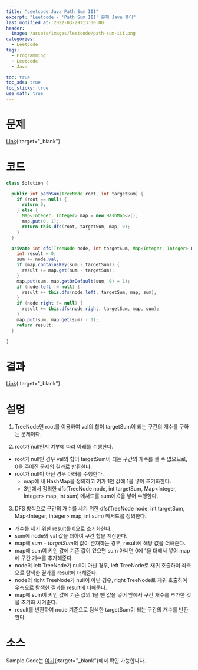 ```yaml
---
title: "Leetcode Java Path Sum III"
excerpt: "Leetcode - 'Path Sum III' 문제 Java 풀이"
last_modified_at: 2022-03-29T13:00:00
header:
  image: /assets/images/leetcode/path-sum-iii.png
categories:
  - Leetcode
tags:
  - Programming
  - Leetcode
  - Java

toc: true
toc_ads: true
toc_sticky: true
use_math: true
---
```

# 문제
[Link](https://leetcode.com/problems/path-sum-iii/){:target="_blank"}

# 코드
```java
class Solution {

  public int pathSum(TreeNode root, int targetSum) {
    if (root == null) {
      return 0;
    } else {
      Map<Integer, Integer> map = new HashMap<>();
      map.put(0, 1);
      return this.dfs(root, targetSum, map, 0);
    }
  }

  private int dfs(TreeNode node, int targetSum, Map<Integer, Integer> map, int sum) {
    int result = 0;
    sum += node.val;
    if (map.containsKey(sum - targetSum)) {
      result += map.get(sum - targetSum);
    }
    map.put(sum, map.getOrDefault(sum, 0) + 1);
    if (node.left != null) {
      result += this.dfs(node.left, targetSum, map, sum);
    }
    if (node.right != null) {
      result += this.dfs(node.right, targetSum, map, sum);
    }
    map.put(sum, map.get(sum) - 1);
    return result;
  }

}
```

# 결과
[Link](https://leetcode.com/submissions/detail/669405657/){:target="_blank"}

# 설명
1. TreeNode인 root를 이용하여 val의 합이 targetSum이 되는 구간의 개수를 구하는 문제이다.

2. root가 null인지 여부에 따라 아래를 수행한다.
- root가 null인 경우 val의 합이 targetSum이 되는 구간의 개수를 셀 수 없으므로, 0을 주어진 문제의 결과로 반환한다.
- root가 null이 아닌 경우 아래를 수행한다.
  - map에 새 HashMap을 정의하고 키가 1인 값에 1을 넣어 초기화한다.
  - 3번에서 정의한 dfs(TreeNode node, int targetSum, Map<Integer, Integer> map, int sum) 메서드를 sum에 0을 넣어 수행한다.

3. DFS 방식으로 구간의 개수를 세기 위한 dfs(TreeNode node, int targetSum, Map<Integer, Integer> map, int sum) 메서드를 정의한다.
- 개수를 세기 위한 result를 0으로 초기화한다.
- sum에 node의 val 값을 더하여 구간 합을 계산한다.
- map에 $sum - targetSum$의 값이 존재하는 경우, result에 해당 값을 더해준다.
- map에 sum이 키인 값에 기존 값이 있으면 sum 아니면 0에 1을 더해서 넣어 map에 구간 개수를 추가해준다.
- node의 left TreeNode가 null이 아닌 경우, left TreeNode로 재귀 호출하여 좌측으로 탐색한 결과를 result에 더해준다.
- node의 right TreeNode가 null이 아닌 경우, right TreeNode로 재귀 호출하여 우측으로 탐색한 결과를 result에 더해준다.
- map에 sum이 키인 값에 기존 값의 1을 뺀 값을 넣어 앞에서 구간 개수를 추가한 것을 초기화 시켜준다.
- result를 반환하여 node 기준으로 탐색한 targetSum이 되는 구간의 개수를 반환한다.

# 소스
Sample Code는 [여기](https://github.com/GracefulSoul/leetcode/blob/master/src/main/java/gracefulsoul/problems/PathSumIII.java){:target="_blank"}에서 확인 가능합니다.
